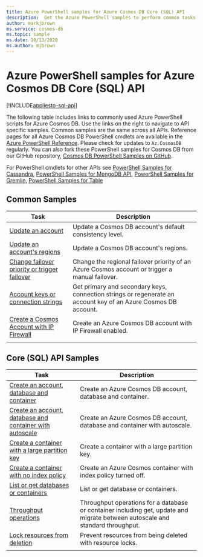 ```yaml
---
title: Azure PowerShell samples for Azure Cosmos DB Core (SQL) API
description:  Get the Azure PowerShell samples to perform common tasks in Azure Cosmos DB for Core (SQL) API
author: markjbrown
ms.service: cosmos-db
ms.topic: sample
ms.date: 10/13/2020
ms.author: mjbrown
---
```


# Azure PowerShell samples for Azure Cosmos DB Core (SQL) API
[!INCLUDE[appliesto-sql-api](includes/appliesto-sql-api.md)]

The following table includes links to commonly used Azure PowerShell scripts for Azure Cosmos DB. Use the links on the right to navigate to API specific samples. Common samples are the same across all APIs. Reference pages for all Azure Cosmos DB PowerShell cmdlets are available in the [Azure PowerShell Reference](/powershell/module/az.cosmosdb). Please check for updates to `Az.CosmosDB` regularly. You can also fork these PowerShell samples for Cosmos DB from our GitHub repository, [Cosmos DB PowerShell Samples on GitHub](https://github.com/Azure/azure-docs-powershell-samples/tree/master/cosmosdb).

For PowerShell cmdlets for other APIs see [PowerShell Samples for Cassandra](powershell-samples-cassandra.md), [PowerShell Samples for MongoDB API](powershell-samples-mongodb.md), [PowerShell Samples for Gremlin](powershell-samples-gremlin.md), [PowerShell Samples for Table](powershell-samples-table.md)

## Common Samples

|Task | Description |
|---|---|
|[Update an account](scripts/powershell/common/account-update.md?toc=%2fpowershell%2fmodule%2ftoc.json)| Update a Cosmos DB account's default consistency level. |
|[Update an account's regions](scripts/powershell/common/update-region.md?toc=%2fpowershell%2fmodule%2ftoc.json)| Update a Cosmos DB account's regions. |
|[Change failover priority or trigger failover](scripts/powershell/common/failover-priority-update.md?toc=%2fpowershell%2fmodule%2ftoc.json)| Change the regional failover priority of an Azure Cosmos account or trigger a manual failover. |
|[Account keys or connection strings](scripts/powershell/common/keys-connection-strings.md?toc=%2fpowershell%2fmodule%2ftoc.json)| Get primary and secondary keys, connection strings or regenerate an account key of an Azure Cosmos DB account. |
|[Create a Cosmos Account with IP Firewall](scripts/powershell/common/firewall-create.md?toc=%2fpowershell%2fmodule%2ftoc.json)| Create an Azure Cosmos DB account with IP Firewall enabled. |
|||

## Core (SQL) API Samples

|Task | Description |
|---|---|
|[Create an account, database and container](scripts/powershell/sql/create.md?toc=%2fpowershell%2fmodule%2ftoc.json)| Create an Azure Cosmos DB account, database and container. |
|[Create an account, database and container with autoscale](scripts/powershell/sql/autoscale.md?toc=%2fpowershell%2fmodule%2ftoc.json)| Create an Azure Cosmos DB account, database and container with autoscale. |
|[Create a container with a large partition key](scripts/powershell/sql/create-large-partition-key.md?toc=%2fpowershell%2fmodule%2ftoc.json)| Create a container with a large partition key. |
|[Create a container with no index policy](scripts/powershell/sql/create-index-none.md?toc=%2fpowershell%2fmodule%2ftoc.json) | Create an Azure Cosmos container with index policy turned off.|
|[List or get databases or containers](scripts/powershell/sql/list-get.md?toc=%2fpowershell%2fmodule%2ftoc.json)| List or get database or containers. |
|[Throughput operations](scripts/powershell/sql/throughput.md?toc=%2fpowershell%2fmodule%2ftoc.json)| Throughput operations for a database or container including get, update and migrate between autoscale and standard throughput. |
|[Lock resources from deletion](scripts/powershell/sql/lock.md?toc=%2fpowershell%2fmodule%2ftoc.json)| Prevent resources from being deleted with resource locks. |
|||

